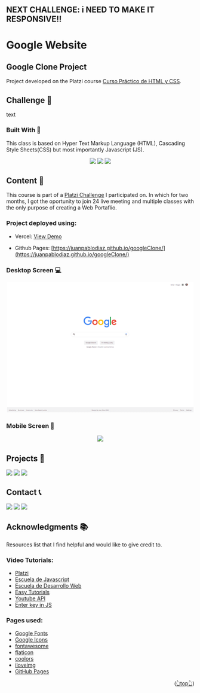 




## NEXT CHALLENGE: i NEED TO MAKE IT RESPONSIVE!!




<div id="top"></div>

# Google  Website
## Google Clone Project

Project developed on the Platzi course [Curso Práctico de HTML y CSS](https://platzi.com/cursos/html-practico/).

## Challenge 🎲
text

<!-- BUILD WITH -->

### Built With 🔑

This class is based on Hyper Text Markup Language (HTML), Cascading Style Sheets(CSS) but most importantly Javascript (JS).

<div align="center">

[![](https://img.shields.io/badge/HTML5-E34F26?style=for-the-badge&logo=html5&logoColor=white)](https://www.w3schools.com/whatis/whatis_html.asp)
[![](https://img.shields.io/badge/CSS3-1572B6?style=for-the-badge&logo=css3&logoColor=white)](https://www.w3schools.com/whatis/whatis_css.asp)
[![](https://img.shields.io/badge/JavaScript-323330?style=for-the-badge&logo=javascript&logoColor=F7DF1E)](https://www.w3schools.com/whatis/whatis_js.asp)
    </div>

<!-- CONTENT -->

## Content 🚦

This course is part of a [Platzi Challenge](https://platzi.com/blog/portafolio-web-2022/) I participated on. In which for two months, I got the oportunity to join 24 live meeting and multiple classes with the only purpose of creating a Web Portaflio.

### Project deployed using:
 - Vercel: [View Demo](https://google-clone-phi-three.vercel.app/)

- Github Pages: [https://juanpablodiaz.github.io/googleClone/](https://juanpablodiaz.github.io/googleClone/)

<!-- VIEWS -->

### Desktop Screen 💻

<div align="center">

![](./desktop.png)
</div>

### Mobile Screen 📱

<div align="center">

![](./mobile.png)
</div>

<!-- PROJECTS -->

## Projects 🚀

![](https://img.shields.io/badge/Platzi_Repos-121f3d?style=for-the-badge&logo=Platzi&logoColor=98CA3F)
[![](https://img.shields.io/badge/2021-222?style=for-the-badge)](https://github.com/JuanPabloDiaz/platzi/tree/main/2021)
[![](https://img.shields.io/badge/2022-222?style=for-the-badge)](https://github.com/JuanPabloDiaz/platzi/tree/main/2022)
<!-- CONTACT -->

## Contact 📞

[![](https://img.shields.io/badge/@1diazdev-fff?style=for-the-badge&logo=linkedin&logoColor=0A66C2)](https://www.linkedin.com/in/1diazdev/)
[![](https://img.shields.io/badge/@1diazdev-fff?style=for-the-badge&logo=Twitter&logoColor=1DA1F2)](https://www.twitter.com/1diazdev)
[![](https://img.shields.io/badge/Gmail-fff?style=for-the-badge&logo=gmail&logoColor=EA4335)](mailto:juan.diaz93@hotmail.com)

<!-- ACKNOWLEDGMENTS -->

## Acknowledgments 📚

Resources list that I find helpful and would like to give credit to.

### Video Tutorials:
- [Platzi](https://www.platzi.com/)
- [Escuela de Javascript](https://platzi.com/escuela-javascript/)
- [Escuela de Desarrollo Web](https://platzi.com/web/)
- [Easy Tutorials](https://www.youtube.com/watch?v=4ykAepVkG5Y)
- [Youtube API](https://www.youtube.com/watch?v=fOKgHld96mU)
- [Enter key in JS](https://www.youtube.com/watch?v=-BgTrpvOFFc)

### Pages used:
- [Google Fonts](https://fonts.google.com/)
- [Google Icons](https://fonts.google.com/icons)
- [fontawesome](https://fontawesome.com/)
- [flaticon](https://www.flaticon.com/)
- [coolors](https://coolors.co/)
- [iloveimg](https://www.iloveimg.com/)
- [GitHub Pages](https://pages.github.com/)

<p align="right">(<a href="#top">👆top👆</a>)</p>

<!-- MARKDOWN LINKS & IMAGES -->
<!-- https://www.markdownguide.org/basic-syntax/#reference-style-links -->



